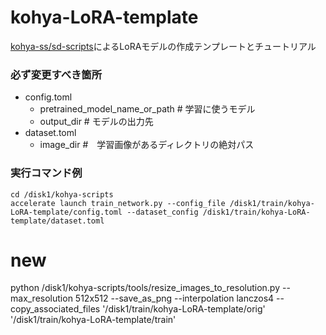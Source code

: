 # kohya-LoRA-template

[kohya-ss/sd-scripts](https://github.com/kohya-ss/sd-scripts)によるLoRAモデルの作成テンプレートとチュートリアル

### 必ず変更すべき箇所

- config.toml
  - pretrained_model_name_or_path # 学習に使うモデル
  - output_dir # モデルの出力先
- dataset.toml
  - image_dir #　学習画像があるディレクトリの絶対パス

### 実行コマンド例

```
cd /disk1/kohya-scripts
accelerate launch train_network.py --config_file /disk1/train/kohya-LoRA-template/config.toml --dataset_config /disk1/train/kohya-LoRA-template/dataset.toml
```



# new

python /disk1/kohya-scripts/tools/resize_images_to_resolution.py --max_resolution 512x512 --save_as_png --interpolation lanczos4 --copy_associated_files '/disk1/train/kohya-LoRA-template/orig' '/disk1/train/kohya-LoRA-template/train'
